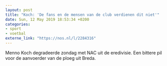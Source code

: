 ```yaml
---
layout: post
title: "Koch: 'De fans en de mensen van de club verdienen dit niet'"
date: Sun, 12 May 2019 18:53:34 +0200
categories: 
- sport 
- voetbal 
externe_link: "https://nos.nl/l/2284316"
---
```


Menno Koch degradeerde zondag met NAC uit de eredivisie. Een bittere pil voor de aanvoerder van de ploeg uit Breda.
